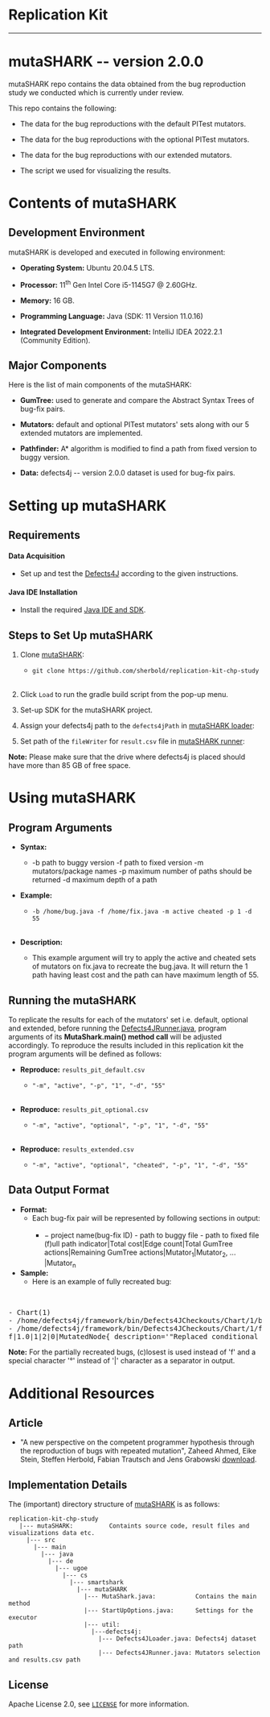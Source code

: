Replication Kit
======
---
mutaSHARK -- version 2.0.0
================
mutaSHARK repo contains the data obtained from the bug reproduction study we conducted which is currently under review.

This repo contains the following:

- The data for the bug reproductions with the default PITest mutators.

- The data for the bug reproductions with the optional PITest mutators.

- The data for the bug reproductions with our extended mutators.

- The script we used for visualizing the results.

Contents of mutaSHARK
================

Development Environment
---------------
mutaSHARK is developed and executed in following environment:

- **Operating System:** Ubuntu 20.04.5 LTS.

- **Processor:** 11<sup>th</sup> Gen Intel Core i5-1145G7 @ 2.60GHz.

- **Memory:** 16 GB.

- **Programming Language:** Java (SDK: 11 Version 11.0.16)

- **Integrated Development Environment:** IntelliJ IDEA 2022.2.1 (Community Edition).

Major Components
---------------
Here is the list of main components of the mutaSHARK:

- **GumTree:** used to generate and compare the Abstract Syntax Trees of bug-fix pairs. 

- **Mutators:** default and optional PITest mutators' sets along with our 5 extended mutators are implemented. 

- **Pathfinder:** A* algorithm is modified to find a path from fixed version to buggy version.

- **Data:** defects4j -- version 2.0.0 dataset is used for bug-fix pairs.

Setting up mutaSHARK
================

Requirements
---------------- 
#### Data Acquisition
 - Set up and test the [Defects4J](https://github.com/rjust/defects4j) according to the given instructions.

#### Java IDE Installation
 - Install the required [Java IDE and SDK](https://www.jetbrains.com/idea).

	
Steps to Set Up mutaSHARK
----------------

1. Clone [mutaSHARK](https://github.com/sherbold/replication-kit-chp-study):
    
	- `git clone https://github.com/sherbold/replication-kit-chp-study`
 <br/><br/>
2. Click `Load` to run the gradle build script from the pop-up menu.

3. Set-up SDK for the mutaSHARK project.

4. Assign your defects4j path to the `defects4jPath` in [mutaSHARK loader](https://github.com/sherbold/replication-kit-chp-study/blob/main/mutaSHARK/src/main/java/de/ugoe/cs/smartshark/mutaSHARK/util/defects4j/Defects4JLoader.java):

5. Set path of the `fileWriter` for `result.csv` file in [mutaSHARK runner](https://github.com/sherbold/replication-kit-chp-study/blob/main/mutaSHARK/src/main/java/de/ugoe/cs/smartshark/mutaSHARK/util/defects4j/Defects4JRunner.java):

**Note:** Please make sure that the drive where defects4j is placed should have more than 85 GB of free space.

Using mutaSHARK
================


## Program Arguments

- **Syntax:**
	- -b path to buggy version -f path to fixed version -m mutators/package names -p maximum number of paths should be returned -d maximum depth of a path

- **Example:** 
	- `-b /home/bug.java -f /home/fix.java -m active cheated -p 1 -d 55`
<br/><br/>

- **Description:**
	- This example argument will try to apply the active and cheated sets of mutators on fix.java to recreate the bug.java. It will return the 1 path having least cost and the path can have maximum length of 55.

## Running the mutaSHARK
To replicate the results for each of the mutators' set i.e. default, optional and extended, before running the [Defects4JRunner.java](https://github.com/sherbold/replication-kit-chp-study/blob/main/mutaSHARK/src/main/java/de/ugoe/cs/smartshark/mutaSHARK/util/defects4j/Defects4JRunner.java), program arguments of its **MutaShark.main() method call** will be adjusted accordingly. To reproduce the results included in this replication kit the program arguments will be defined as follows:
  
- **Reproduce:** `results_pit_default.csv`
	- `"-m", "active", "-p", "1", "-d", "55"`
<br/><br/>
		
- **Reproduce:** `results_pit_optional.csv`
	- `"-m", "active", "optional", "-p", "1", "-d", "55"`
<br/><br/>

- **Reproduce:** `results_extended.csv`
	- `"-m", "active", "optional", "cheated", "-p", "1", "-d", "55"`	

## Data Output Format
- **Format:**
	- Each bug-fix pair will be represented by following sections in output:
<br/><br/>
		- − project name(bug-fix ID) - path to buggy file - path to fixed file (f)ull path indicator|Total cost|Edge count|Total GumTree actions|Remaining GumTree actions|Mutator<sub>1</sub>|Mutator<sub>2</sub>, ... |Mutator<sub>n</sub> 
- **Sample:** 
    - Here is an example of fully recreated bug:
 <br/>
 <pre>- Chart(1) <br>- /home/defects4j/framework/bin/Defects4JCheckouts/Chart/1/buggy/source/org/jfree/chart/renderer/category/AbstractCategoryItemRenderer.java <br>- /home/defects4j/framework/bin/Defects4JCheckouts/Chart/1/fixed/source/org/jfree/chart/renderer/category/AbstractCategoryItemRenderer.java <br>f|1.0|1|2|0|MutatedNode{ description='"Replaced conditional == with != @~19736", mutationOperator=de.ugoe.cs.smartshark.mutaSHARK.util.mutators.pitest.active.NegateConditionalsMutator@153231e, cost=1.0}</pre>

**Note:** For the partially recreated bugs, (c)losest is used instead of 'f' and a special character '°' instead of '|' character as a separator in output.


Additional Resources
================

Article
------------------
* "A new perspective on the competent programmer hypothesis through the reproduction of bugs with repeated mutation", 
	Zaheed Ahmed, Eike Stein, Steffen Herbold, Fabian Trautsch and Jens Grabowski
[download]().

Implementation Details
----------------------

[htmldocs]: http://defects4j.org/html_doc/index.html

The (important) directory structure of [mutaSHARK](https://github.com/sherbold/replication-kit-chp-study) is as follows:

    replication-kit-chp-study	
       |--- mutaSHARK:			Containts source code, result files and visualizations data etc.
         |--- src
           |--- main
           	 |--- java    
           	   |--- de
           		 |--- ugoe  
           		   |--- cs
           			 |--- smartshark           	
           			   |--- mutaSHARK
           				 |--- MutaShark.java:			Contains the main method
           				 |--- StartUpOptions.java:		Settings for the executor
           				 |--- util:      			
           				   |---defects4j: 
           				 	 |--- Defects4JLoader.java: Defects4j dataset path
							 |--- Defects4JRunner.java: Mutators selection and results.csv path
           
License
---------
Apache License 2.0, see [`LICENSE`](https://github.com/sherbold/replication-kit-chp-study/blob/main/LICENSE) for more information.
